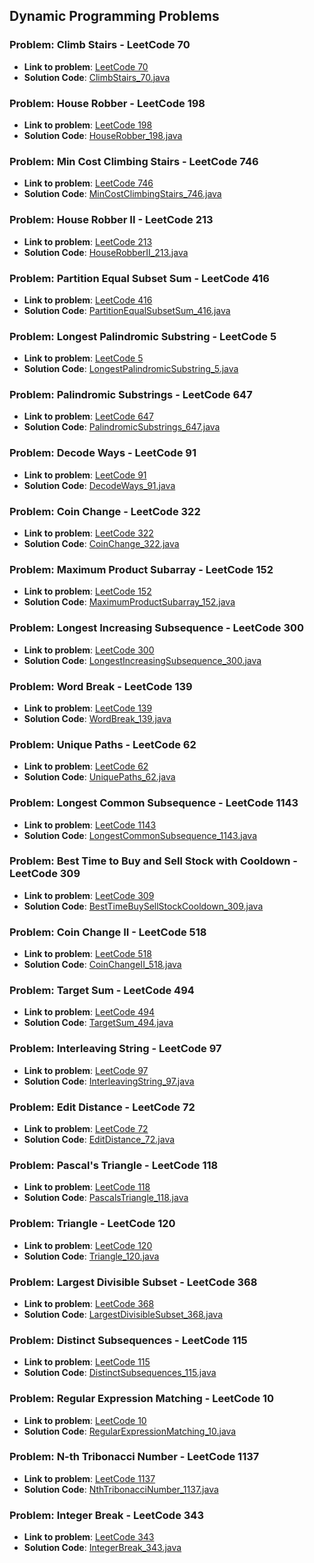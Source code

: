 ## Dynamic Programming Problems

### Problem: Climb Stairs - LeetCode 70

- **Link to problem**: [LeetCode 70](https://leetcode.com/problems/climbing-stairs/)
- **Solution Code**: [ClimbStairs_70.java](ClimbStairs_70.java)

### Problem: House Robber - LeetCode 198

- **Link to problem**: [LeetCode 198](https://leetcode.com/problems/house-robber/)
- **Solution Code**: [HouseRobber_198.java](HouseRobber_198.java)

### Problem: Min Cost Climbing Stairs - LeetCode 746

- **Link to problem**: [LeetCode 746](https://leetcode.com/problems/min-cost-climbing-stairs/)
- **Solution Code**: [MinCostClimbingStairs_746.java](MinCostClimbingStairs_746.java)

### Problem: House Robber II - LeetCode 213

- **Link to problem**: [LeetCode 213](https://leetcode.com/problems/house-robber-ii/)
- **Solution Code**: [HouseRobberII_213.java](HouseRobberII_213.java)

### Problem: Partition Equal Subset Sum - LeetCode 416

- **Link to problem**: [LeetCode 416](https://leetcode.com/problems/partition-equal-subset-sum/)
- **Solution Code**: [PartitionEqualSubsetSum_416.java](PartitionEqualSubsetSum_416.java)

### Problem: Longest Palindromic Substring - LeetCode 5

- **Link to problem**: [LeetCode 5](https://leetcode.com/problems/longest-palindromic-substring/)
- **Solution Code**: [LongestPalindromicSubstring_5.java](LongestPalindromicSubstring_5.java)

### Problem: Palindromic Substrings - LeetCode 647

- **Link to problem**: [LeetCode 647](https://leetcode.com/problems/palindromic-substrings/)
- **Solution Code**: [PalindromicSubstrings_647.java](PalindromicSubstrings_647.java)

### Problem: Decode Ways - LeetCode 91

- **Link to problem**: [LeetCode 91](https://leetcode.com/problems/decode-ways/)
- **Solution Code**: [DecodeWays_91.java](DecodeWays_91.java)

### Problem: Coin Change - LeetCode 322

- **Link to problem**: [LeetCode 322](https://leetcode.com/problems/coin-change/)
- **Solution Code**: [CoinChange_322.java](CoinChange_322.java)

### Problem: Maximum Product Subarray - LeetCode 152

- **Link to problem**: [LeetCode 152](https://leetcode.com/problems/maximum-product-subarray/)
- **Solution Code**: [MaximumProductSubarray_152.java](MaximumProductSubarray_152.java)

### Problem: Longest Increasing Subsequence - LeetCode 300

- **Link to problem**: [LeetCode 300](https://leetcode.com/problems/longest-increasing-subsequence/)
- **Solution Code**: [LongestIncreasingSubsequence_300.java](LongestIncreasingSubsequence_300.java)

### Problem: Word Break - LeetCode 139

- **Link to problem**: [LeetCode 139](https://leetcode.com/problems/word-break/)
- **Solution Code**: [WordBreak_139.java](WordBreak_139.java)

### Problem: Unique Paths - LeetCode 62

- **Link to problem**: [LeetCode 62](https://leetcode.com/problems/unique-paths/)
- **Solution Code**: [UniquePaths_62.java](UniquePaths_62.java)

### Problem: Longest Common Subsequence - LeetCode 1143

- **Link to problem**: [LeetCode 1143](https://leetcode.com/problems/longest-common-subsequence/)
- **Solution Code**: [LongestCommonSubsequence_1143.java](LongestCommonSubsequence_1143.java)

### Problem: Best Time to Buy and Sell Stock with Cooldown - LeetCode 309

- **Link to problem**: [LeetCode 309](https://leetcode.com/problems/best-time-to-buy-and-sell-stock-with-cooldown/)
- **Solution Code**: [BestTimeBuySellStockCooldown_309.java](BestTimeBuySellStockCooldown_309.java)

### Problem: Coin Change II - LeetCode 518

- **Link to problem**: [LeetCode 518](https://leetcode.com/problems/coin-change-ii/)
- **Solution Code**: [CoinChangeII_518.java](CoinChangeII_518.java)

### Problem: Target Sum - LeetCode 494

- **Link to problem**: [LeetCode 494](https://leetcode.com/problems/target-sum/)
- **Solution Code**: [TargetSum_494.java](TargetSum_494.java)

### Problem: Interleaving String - LeetCode 97

- **Link to problem**: [LeetCode 97](https://leetcode.com/problems/interleaving-string/)
- **Solution Code**: [InterleavingString_97.java](InterleavingString_97.java)

### Problem: Edit Distance - LeetCode 72

- **Link to problem**: [LeetCode 72](https://leetcode.com/problems/edit-distance/)
- **Solution Code**: [EditDistance_72.java](EditDistance_72.java)

### Problem: Pascal's Triangle - LeetCode 118

- **Link to problem**: [LeetCode 118](https://leetcode.com/problems/pascals-triangle/)
- **Solution Code**: [PascalsTriangle_118.java](PascalsTriangle_118.java)

### Problem: Triangle - LeetCode 120

- **Link to problem**: [LeetCode 120](https://leetcode.com/problems/triangle/)
- **Solution Code**: [Triangle_120.java](Triangle_120.java)

### Problem: Largest Divisible Subset - LeetCode 368

- **Link to problem**: [LeetCode 368](https://leetcode.com/problems/largest-divisible-subset/)
- **Solution Code**: [LargestDivisibleSubset_368.java](LargestDivisibleSubset_368.java)

### Problem: Distinct Subsequences - LeetCode 115

- **Link to problem**: [LeetCode 115](https://leetcode.com/problems/distinct-subsequences/)
- **Solution Code**: [DistinctSubsequences_115.java](DistinctSubsequences_115.java)

### Problem: Regular Expression Matching - LeetCode 10

- **Link to problem**: [LeetCode 10](https://leetcode.com/problems/regular-expression-matching/)
- **Solution Code**: [RegularExpressionMatching_10.java](RegularExpressionMatching_10.java)

### Problem: N-th Tribonacci Number - LeetCode 1137

- **Link to problem**: [LeetCode 1137](https://leetcode.com/problems/n-th-tribonacci-number/)
- **Solution Code**: [NthTribonacciNumber_1137.java](NthTribonacciNumber_1137.java)

### Problem: Integer Break - LeetCode 343

- **Link to problem**: [LeetCode 343](https://leetcode.com/problems/integer-break/)
- **Solution Code**: [IntegerBreak_343.java](IntegerBreak_343.java)
